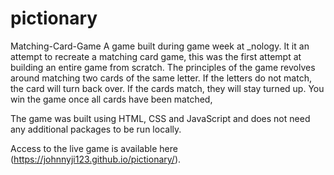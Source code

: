 # pictionary
Matching-Card-Game
A game built during game week at _nology. It it an attempt to recreate a matching card game, this was the first attempt at building an entire game from scratch. The principles of the game revolves around matching two cards of the same letter. If the letters do not match, the card will turn back over. If the cards match, they will stay turned up. You win the game once all cards have been matched,

The game was built using HTML, CSS and JavaScript and does not need any additional packages to be run locally.

Access to the live game is available here (https://johnnyji123.github.io/pictionary/).
